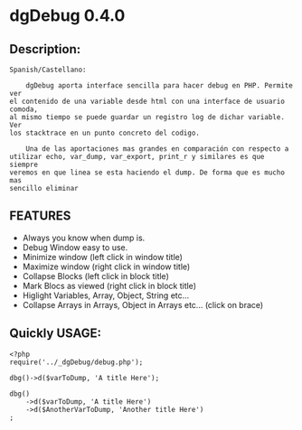 dgDebug 0.4.0
=============

Description:
------------

	Spanish/Castellano:

		dgDebug aporta interface sencilla para hacer debug en PHP. Permite ver 
	el contenido de una variable desde html con una interface de usuario comoda,
	al mismo tiempo se puede guardar un registro log de dichar variable. Ver
	los stacktrace en un punto concreto del codigo.
		
		Una de las aportaciones mas grandes en comparación con respecto a 
	utilizar echo, var_dump, var_export, print_r y similares es que siempre 
	veremos en que linea se esta haciendo el dump. De forma que es mucho mas 
	sencillo eliminar

FEATURES
--------

- Always you know when dump is.
- Debug Window easy to use.
- Minimize window (left click in window title)
- Maximize window (right click in window title)
- Collapse Blocks (left click in block title)
- Mark Blocs as viewed (right click in block title)
- Higlight Variables, Array, Object, String etc...
- Collapse Arrays in Arrays, Object in Arrays etc... (click on brace)

Quickly USAGE:
--------------

	<?php
	require('../_dgDebug/debug.php');

	dbg()->d($varToDump, 'A title Here');

	dbg()
		->d($varToDump, 'A title Here')
		->d($AnotherVarToDump, 'Another title Here')
	;